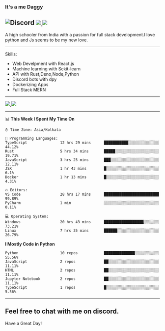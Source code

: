 
### It's a me Daggy

![Discord](https://img.shields.io/discord/491175207122370581?color=black&label=Discord&logo=discord) ![](https://img.shields.io/endpoint?url=https://dev.discordprofiles.me/api/badge/vscode/491174779278065689)<a href="https://github.com/Daggy1234">
  <img src="https://komarev.com/ghpvc/?username=Daggy1234&style=flat-square" />
</a>
 ----

A high schooler from India with a passion for full stack development.I love python and Js seems to be my new love. 

-----

Skills:

- Web Develpment with React.js
- Machine learning with Sckit-learn
- API with Rust,Deno,Node,Python
- Discord bots with dpy
- Dockerizing Apps
- Full Stack MERN

-----
<a href="https://github.com/Daggy1234">
  <img src="https://github-readme-stats.vercel.app/api?username=Daggy1234&show_icons=true&hide_border=true" />
</a><a href="https://github.com/Daggy1234">
  <img src="https://github-readme-stats.vercel.app/api/top-langs/?username=Daggy1234&layout=compact" />
</a>

---

<!--START_SECTION:waka-->
📊 **This Week I Spent My Time On** 

```text
⌚︎ Time Zone: Asia/Kolkata

💬 Programming Languages: 
TypeScript               12 hrs 29 mins      ███████████░░░░░░░░░░░░░░   44.12% 
Rust                     5 hrs 34 mins       █████░░░░░░░░░░░░░░░░░░░░   19.71% 
JavaScript               3 hrs 25 mins       ███░░░░░░░░░░░░░░░░░░░░░░   12.11% 
JSX                      1 hr 43 mins        █░░░░░░░░░░░░░░░░░░░░░░░░   6.1% 
Docker                   1 hr 13 mins        █░░░░░░░░░░░░░░░░░░░░░░░░   4.31%

🔥 Editors: 
VS Code                  28 hrs 17 mins      █████████████████████████   99.89% 
PyCharm                  1 min               ░░░░░░░░░░░░░░░░░░░░░░░░░   0.11%

💻 Operating System: 
Windows                  20 hrs 43 mins      ██████████████████░░░░░░░   73.21% 
Linux                    7 hrs 35 mins       ██████░░░░░░░░░░░░░░░░░░░   26.79%

```

**I Mostly Code in Python** 

```text
Python                   10 repos            ██████████████░░░░░░░░░░░   55.56% 
JavaScript               2 repos             ██░░░░░░░░░░░░░░░░░░░░░░░   11.11% 
HTML                     2 repos             ██░░░░░░░░░░░░░░░░░░░░░░░   11.11% 
Jupyter Notebook         2 repos             ██░░░░░░░░░░░░░░░░░░░░░░░   11.11% 
TypeScript               1 repos             █░░░░░░░░░░░░░░░░░░░░░░░░   5.56%

```



<!--END_SECTION:waka-->

---

Feel free to chat with me on discord.
-----
Have a Great Day!
